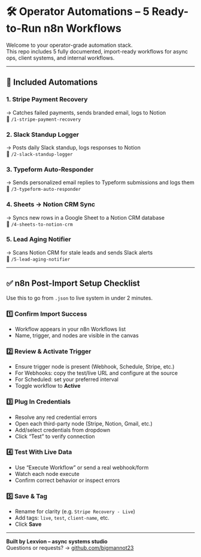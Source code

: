 # 🛠 Operator Automations – 5 Ready-to-Run n8n Workflows

Welcome to your operator-grade automation stack.  
This repo includes 5 fully documented, import-ready workflows for async ops, client systems, and internal workflows.

---

## 🚀 Included Automations

### 1. **Stripe Payment Recovery**
→ Catches failed payments, sends branded email, logs to Notion  
📂 `/1-stripe-payment-recovery`

### 2. **Slack Standup Logger**
→ Posts daily Slack standup, logs responses to Notion  
📂 `/2-slack-standup-logger`

### 3. **Typeform Auto-Responder**
→ Sends personalized email replies to Typeform submissions and logs them  
📂 `/3-typeform-auto-responder`

### 4. **Sheets → Notion CRM Sync**
→ Syncs new rows in a Google Sheet to a Notion CRM database  
📂 `/4-sheets-to-notion-crm`

### 5. **Lead Aging Notifier**
→ Scans Notion CRM for stale leads and sends Slack alerts  
📂 `/5-lead-aging-notifier`

---

## ✅ n8n Post-Import Setup Checklist

Use this to go from `.json` to live system in under 2 minutes.

### 1️⃣ Confirm Import Success
- Workflow appears in your n8n Workflows list
- Name, trigger, and nodes are visible in the canvas

### 2️⃣ Review & Activate Trigger
- Ensure trigger node is present (Webhook, Schedule, Stripe, etc.)
- For Webhooks: copy the test/live URL and configure at the source
- For Scheduled: set your preferred interval
- Toggle workflow to **Active**

### 3️⃣ Plug In Credentials
- Resolve any red credential errors
- Open each third-party node (Stripe, Notion, Gmail, etc.)
- Add/select credentials from dropdown
- Click “Test” to verify connection

### 4️⃣ Test With Live Data
- Use “Execute Workflow” or send a real webhook/form
- Watch each node execute
- Confirm correct behavior or inspect errors

### 5️⃣ Save & Tag
- Rename for clarity (e.g. `Stripe Recovery - Live`)
- Add tags: `live`, `test`, `client-name`, etc.
- Click **Save**

---

**Built by Lexvion – async systems studio**  
Questions or requests? → [github.com/bigmannot23](https://github.com/bigmannot23)